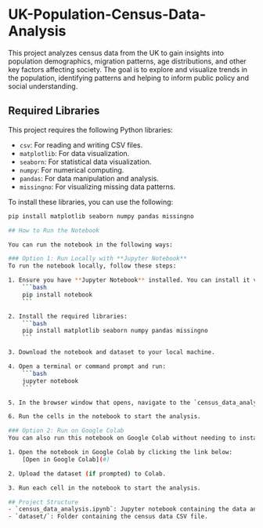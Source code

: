 # UK-Population-Census-Data-Analysis
This project analyzes census data from the UK to gain insights into population demographics, migration patterns, age distributions, and other key factors affecting society. The goal is to explore and visualize trends in the population, identifying patterns and helping to inform public policy and social understanding.

## Required Libraries
This project requires the following Python libraries:

- `csv`: For reading and writing CSV files.
- `matplotlib`: For data visualization.
- `seaborn`: For statistical data visualization.
- `numpy`: For numerical computing.
- `pandas`: For data manipulation and analysis.
- `missingno`: For visualizing missing data patterns.

To install these libraries, you can use the following:

```bash
pip install matplotlib seaborn numpy pandas missingno

## How to Run the Notebook

You can run the notebook in the following ways:

### Option 1: Run Locally with **Jupyter Notebook**
To run the notebook locally, follow these steps:

1. Ensure you have **Jupyter Notebook** installed. You can install it via pip if needed:
    ```bash
    pip install notebook
    ```

2. Install the required libraries:
    ```bash
    pip install matplotlib seaborn numpy pandas missingno
    ```

3. Download the notebook and dataset to your local machine.

4. Open a terminal or command prompt and run:
    ```bash
    jupyter notebook
    ```

5. In the browser window that opens, navigate to the `census_data_analysis.ipynb` file and open it.

6. Run the cells in the notebook to start the analysis.

### Option 2: Run on Google Colab
You can also run this notebook on Google Colab without needing to install anything locally.

1. Open the notebook in Google Colab by clicking the link below:
    [Open in Google Colab](#)

2. Upload the dataset (if prompted) to Colab.

3. Run each cell in the notebook to start the analysis.

## Project Structure
- `census_data_analysis.ipynb`: Jupyter notebook containing the data analysis and visualization code.
- `dataset/`: Folder containing the census data CSV file.
